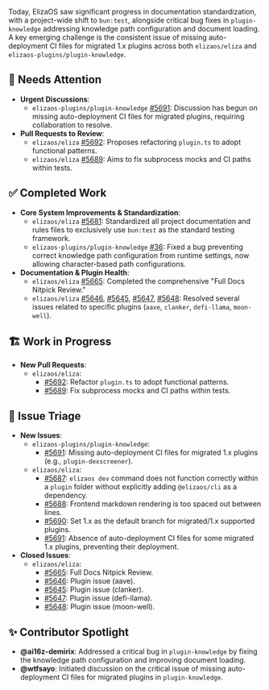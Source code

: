 Today, ElizaOS saw significant progress in documentation standardization, with a project-wide shift to `bun:test`, alongside critical bug fixes in `plugin-knowledge` addressing knowledge path configuration and document loading. A key emerging challenge is the consistent issue of missing auto-deployment CI files for migrated 1.x plugins across both `elizaos/eliza` and `elizaos-plugins/plugin-knowledge`.

## 🚨 Needs Attention
- **Urgent Discussions**:
    - `elizaos-plugins/plugin-knowledge` [#5691](https://github.com/elizaos-plugins/plugin-knowledge/issues/5691): Discussion has begun on missing auto-deployment CI files for migrated plugins, requiring collaboration to resolve.
- **Pull Requests to Review**:
    - `elizaos/eliza` [#5692](https://github.com/elizaos/eliza/pull/5692): Proposes refactoring `plugin.ts` to adopt functional patterns.
    - `elizaos/eliza` [#5689](https://github.com/elizaos/eliza/pull/5689): Aims to fix subprocess mocks and CI paths within tests.

## ✅ Completed Work
- **Core System Improvements & Standardization**:
    - `elizaos/eliza` [#5681](https://github.com/elizaos/eliza/pull/5681): Standardized all project documentation and rules files to exclusively use `bun:test` as the standard testing framework.
    - `elizaos-plugins/plugin-knowledge` [#36](https://github.com/elizaos-plugins/plugin-knowledge/pull/36): Fixed a bug preventing correct knowledge path configuration from runtime settings, now allowing character-based path configurations.
- **Documentation & Plugin Health**:
    - `elizaos/eliza` [#5665](https://github.com/elizaos/eliza/issues/5665): Completed the comprehensive "Full Docs Nitpick Review."
    - `elizaos/eliza` [#5646](https://github.com/elizaos/eliza/issues/5646), [#5645](https://github.com/elizaos/eliza/issues/5645), [#5647](https://github.com/elizaos/eliza/issues/5647), [#5648](https://github.com/elizaos/eliza/issues/5648): Resolved several issues related to specific plugins (`aave`, `clanker`, `defi-llama`, `moon-well`).

## 🏗️ Work in Progress
- **New Pull Requests**:
    - `elizaos/eliza`:
        - [#5692](https://github.com/elizaos/eliza/pull/5692): Refactor `plugin.ts` to adopt functional patterns.
        - [#5689](https://github.com/elizaos/eliza/pull/5689): Fix subprocess mocks and CI paths within tests.

## 🐞 Issue Triage
- **New Issues**:
    - `elizaos-plugins/plugin-knowledge`:
        - [#5691](https://github.com/elizaos-plugins/plugin-knowledge/issues/5691): Missing auto-deployment CI files for migrated 1.x plugins (e.g., `plugin-dexscreener`).
    - `elizaos/eliza`:
        - [#5687](https://github.com/elizaos/eliza/issues/5687): `elizaos dev` command does not function correctly within a `plugin` folder without explicitly adding `@elizaos/cli` as a dependency.
        - [#5688](https://github.com/elizaos/eliza/issues/5688): Frontend markdown rendering is too spaced out between lines.
        - [#5690](https://github.com/elizaos/eliza/issues/5690): Set 1.x as the default branch for migrated/1.x supported plugins.
        - [#5691](https://github.com/elizaos/eliza/issues/5691): Absence of auto-deployment CI files for some migrated 1.x plugins, preventing their deployment.
- **Closed Issues**:
    - `elizaos/eliza`:
        - [#5665](https://github.com/elizaos/eliza/issues/5665): Full Docs Nitpick Review.
        - [#5646](https://github.com/elizaos/eliza/issues/5646): Plugin issue (aave).
        - [#5645](https://github.com/elizaos/eliza/issues/5645): Plugin issue (clanker).
        - [#5647](https://github.com/elizaos/eliza/issues/5647): Plugin issue (defi-llama).
        - [#5648](https://github.com/elizaos/eliza/issues/5648): Plugin issue (moon-well).

## ✨ Contributor Spotlight
- **@ai16z-demirix**: Addressed a critical bug in `plugin-knowledge` by fixing the knowledge path configuration and improving document loading.
- **@wtfsayo**: Initiated discussion on the critical issue of missing auto-deployment CI files for migrated plugins in `plugin-knowledge`.